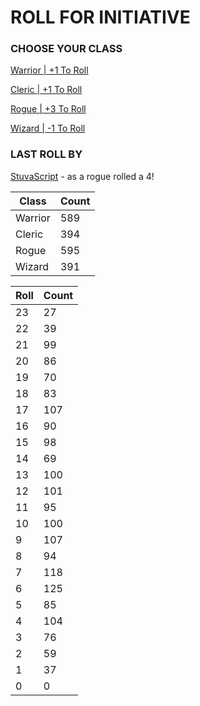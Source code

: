 # ROLL FOR INITIATIVE
### CHOOSE YOUR CLASS

[Warrior | +1 To Roll](https://github.com/benjaminsampica/benjaminsampica/issues/new?title=roll%7Cwarrior&body=Just+click+%27Submit+new+issue%27.)

[Cleric | +1 To Roll](https://github.com/benjaminsampica/benjaminsampica/issues/new?title=roll%7Ccleric&body=Just+click+%27Submit+new+issue%27.)

[Rogue | +3 To Roll](https://github.com/benjaminsampica/benjaminsampica/issues/new?title=roll%7Crogue&body=Just+click+%27Submit+new+issue%27.)

[Wizard | -1 To Roll](https://github.com/benjaminsampica/benjaminsampica/issues/new?title=roll%7Cwizard&body=Just+click+%27Submit+new+issue%27.)
### LAST ROLL BY
[StuvaScript](https://www.github.com/StuvaScript) - as a rogue rolled a 4!

|Class|Count|
|-|-|
|Warrior|589|
|Cleric|394|
|Rogue|595|
|Wizard|391|

|Roll|Count|
|-|-|
|23|27
|22|39
|21|99
|20|86
|19|70
|18|83
|17|107
|16|90
|15|98
|14|69
|13|100
|12|101
|11|95
|10|100
|9|107
|8|94
|7|118
|6|125
|5|85
|4|104
|3|76
|2|59
|1|37
|0|0

